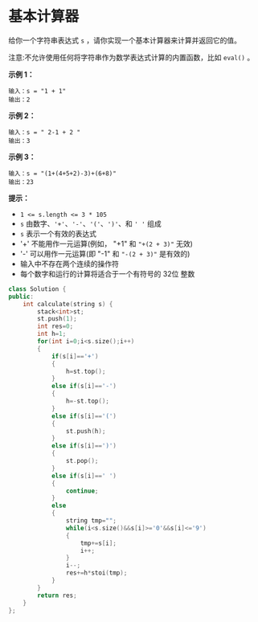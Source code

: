 # 基本计算器

给你一个字符串表达式 `s` ，请你实现一个基本计算器来计算并返回它的值。

注意:不允许使用任何将字符串作为数学表达式计算的内置函数，比如 `eval()` 。

 

**示例 1：**

```
输入：s = "1 + 1"
输出：2
```

**示例 2：**

```
输入：s = " 2-1 + 2 "
输出：3
```

**示例 3：**

```
输入：s = "(1+(4+5+2)-3)+(6+8)"
输出：23
```

 

**提示：**

- `1 <= s.length <= 3 * 105`
- `s` 由数字、`'+'`、`'-'`、`'('`、`')'`、和 `' '` 组成
- `s` 表示一个有效的表达式
- '+' 不能用作一元运算(例如， "+1" 和 `"+(2 + 3)"` 无效)
- '-' 可以用作一元运算(即 "-1" 和 `"-(2 + 3)"` 是有效的)
- 输入中不存在两个连续的操作符
- 每个数字和运行的计算将适合于一个有符号的 32位 整数



```c++
class Solution {
public:
    int calculate(string s) {
        stack<int>st;
        st.push(1);
        int res=0;
        int h=1;
        for(int i=0;i<s.size();i++)
        {
            if(s[i]=='+')
            {
                h=st.top();
            }
            else if(s[i]=='-')
            {
                h=-st.top();
            }
            else if(s[i]=='(')
            {
                st.push(h);
            }
            else if(s[i]==')')
            {
                st.pop();
            }
            else if(s[i]==' ')
            {
                continue;
            }
            else 
            {
                string tmp="";
                while(i<s.size()&&s[i]>='0'&&s[i]<='9')
                {
                    tmp+=s[i];
                    i++;
                }
                i--;
                res+=h*stoi(tmp);
            }
        }
        return res;
    }
};
```

